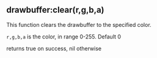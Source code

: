 ## drawbuffer:clear(r,g,b,a)

This function clears the drawbuffer to the specified color.

`r,g,b,a` is the color, in range 0-255. Default 0

returns true on success, nil otherwise
